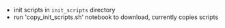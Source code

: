 * init scripts in `init_scripts` directory
* run 'copy_init_scripts.sh' notebook to download, currently copies scripts
